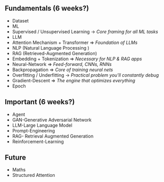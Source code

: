 ## Fundamentals (6 weeks?)

- Dataset
- ML
- Supervised / Unsupervised Learning → _Core framing for all ML tasks_
- LLM
- Attention Mechanism + Transformer => _Foundation of LLMs_
- NLP (Natural Language Processing )
- RAG (Retrieved-Augmented Generation)
- Embedding + Tokenization => _Necessary for NLP & RAG apps_
- Neural-Network => _Feed-forward, CNNs, RNNs_
- Backpropagation => _Core of training neural nets_
- Overfitting / Underfitting → _Practical problem you'll constantly debug_
- Gradient-Descent => _The engine that optimizes everything_
- Epoch

## Important (6 weeks?)

- Agent
- GAN-Generative Adversarial Network
- LLM-Large Language Model
- Prompt-Engineering
- RAG- Retrieval Augmented Generation
- Reinforcement-Learning

## Future

- Maths
- Structured Attention
